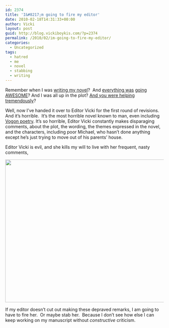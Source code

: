 ```yaml
---
id: 2374
title: 'I&#8217;m going to fire my editor'
date: 2010-02-18T14:31:33+00:00
author: Vicki
layout: post
guid: http://blog.vickiboykis.com/?p=2374
permalink: /2010/02/im-going-to-fire-my-editor/
categories:
  - Uncategorized
tags:
  - hatred
  - me
  - novel
  - stabbing
  - writing
---
```

Remember when I was [writing my novel](http://blog.vickiboykis.com/2009/10/11/my-unborn-novel-is-annoying-me-nanowrimo/)?  And [everything was](http://blog.vickiboykis.com/2009/11/25/i-am-thankful-for/) [going AWESOME](http://blog.vickiboykis.com/2009/11/17/nanowrimo-day-15/)? And I was all up in the plot? [And you were helping tremendously](http://blog.vickiboykis.com/2009/11/04/nanowrimo-day-4/)?

Well, now I&#8217;ve handed it over to Editor Vicki for the first round of revisions.   And it&#8217;s horrible.  It&#8217;s the most horrible novel known to man, even including [Vogon poetry](http://en.wikipedia.org/wiki/Vogon#Poetry). It&#8217;s so horrible, Editor Vicki constantly makes disparaging comments, about the plot, the wording, the themes expressed in the novel, and the characters, including poor Michael, who hasn&#8217;t done anything except he&#8217;s just trying to move out of his parents&#8217; house.

Editor Vicki is evil, and she kills my will to live with her frequent, nasty comments,

[<img class="aligncenter size-full wp-image-2377" title="64957105" src="http://blog.vickiboykis.com/wp-content/uploads/2010/02/64957105.png" alt="" width="600" height="453" />](http://blog.vickiboykis.com/wp-content/uploads/2010/02/64957105.png)

If my editor doesn&#8217;t cut out making these depraved remarks, I am going to have to fire her.  Or maybe stab her.  Because I don&#8217;t see how else I can keep working on my manuscript without _constructive_ criticism.